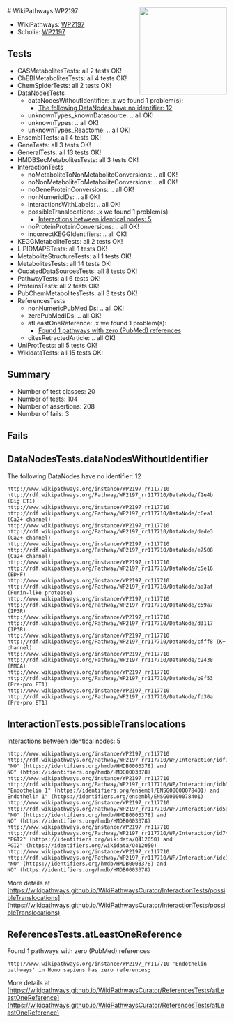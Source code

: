 <img style="float: right; width: 200px" src="https://upload.wikimedia.org/wikipedia/commons/thumb/8/83/Wplogo_with_text_500.png/640px-Wplogo_with_text_500.png" />
# WikiPathways WP2197

* WikiPathways: [WP2197](https://wikipathways.org/pathways/WP2197)
* Scholia: [WP2197](https://scholia.toolforge.org/wikipathways/WP2197)
## Tests
* CASMetabolitesTests: all 2 tests OK!
* ChEBIMetabolitesTests: all 4 tests OK!
* ChemSpiderTests: all 2 tests OK!
* DataNodesTests
    * dataNodesWithoutIdentifier: .x we found 1 problem(s):
        * [The following DataNodes have no identifier: 12](#8792c492)
    * unknownTypes_knownDatasource: .. all OK!
    * unknownTypes: .. all OK!
    * unknownTypes_Reactome: .. all OK!
* EnsemblTests: all 4 tests OK!
* GeneTests: all 3 tests OK!
* GeneralTests: all 13 tests OK!
* HMDBSecMetabolitesTests: all 3 tests OK!
* InteractionTests
    * noMetaboliteToNonMetaboliteConversions: .. all OK!
    * noNonMetaboliteToMetaboliteConversions: .. all OK!
    * noGeneProteinConversions: .. all OK!
    * nonNumericIDs: .. all OK!
    * interactionsWithLabels: .. all OK!
    * possibleTranslocations: .x we found 1 problem(s):
        * [Interactions between identical nodes: 5](#1c11820a)
    * noProteinProteinConversions: .. all OK!
    * incorrectKEGGIdentifiers: .. all OK!
* KEGGMetaboliteTests: all 2 tests OK!
* LIPIDMAPSTests: all 1 tests OK!
* MetaboliteStructureTests: all 1 tests OK!
* MetabolitesTests: all 14 tests OK!
* OudatedDataSourcesTests: all 8 tests OK!
* PathwayTests: all 6 tests OK!
* ProteinsTests: all 2 tests OK!
* PubChemMetabolitesTests: all 3 tests OK!
* ReferencesTests
    * nonNumericPubMedIDs: .. all OK!
    * zeroPubMedIDs: .. all OK!
    * atLeastOneReference: .x we found 1 problem(s):
        * [Found 1 pathways with zero (PubMed) references](#d0a459f0)
    * citesRetractedArticle: .. all OK!
* UniProtTests: all 5 tests OK!
* WikidataTests: all 15 tests OK!


## Summary

* Number of test classes: 20
* Number of tests: 104
* Number of assertions: 208
* Number of fails: 3

## Fails

<a name="8792c492" />

## DataNodesTests.dataNodesWithoutIdentifier

The following DataNodes have no identifier: 12
```
http://www.wikipathways.org/instance/WP2197_rr117710 http://rdf.wikipathways.org/Pathway/WP2197_rr117710/DataNode/f2e4b (Big ET1)
http://www.wikipathways.org/instance/WP2197_rr117710 http://rdf.wikipathways.org/Pathway/WP2197_rr117710/DataNode/c6ea1 (Ca2+ channel)
http://www.wikipathways.org/instance/WP2197_rr117710 http://rdf.wikipathways.org/Pathway/WP2197_rr117710/DataNode/dede3 (Ca2+ channel)
http://www.wikipathways.org/instance/WP2197_rr117710 http://rdf.wikipathways.org/Pathway/WP2197_rr117710/DataNode/e7508 (Ca2+ channel)
http://www.wikipathways.org/instance/WP2197_rr117710 http://rdf.wikipathways.org/Pathway/WP2197_rr117710/DataNode/c5e16 (EDHF)
http://www.wikipathways.org/instance/WP2197_rr117710 http://rdf.wikipathways.org/Pathway/WP2197_rr117710/DataNode/aa3af (Furin-like protease)
http://www.wikipathways.org/instance/WP2197_rr117710 http://rdf.wikipathways.org/Pathway/WP2197_rr117710/DataNode/c59a7 (IP3R)
http://www.wikipathways.org/instance/WP2197_rr117710 http://rdf.wikipathways.org/Pathway/WP2197_rr117710/DataNode/d3117 (IP3R)
http://www.wikipathways.org/instance/WP2197_rr117710 http://rdf.wikipathways.org/Pathway/WP2197_rr117710/DataNode/cfff8 (K+ channel)
http://www.wikipathways.org/instance/WP2197_rr117710 http://rdf.wikipathways.org/Pathway/WP2197_rr117710/DataNode/c2438 (PMCA)
http://www.wikipathways.org/instance/WP2197_rr117710 http://rdf.wikipathways.org/Pathway/WP2197_rr117710/DataNode/b9f53 (Pre-pro ET1)
http://www.wikipathways.org/instance/WP2197_rr117710 http://rdf.wikipathways.org/Pathway/WP2197_rr117710/DataNode/fd30a (Pre-pro ET1)
```

<a name="1c11820a" />

## InteractionTests.possibleTranslocations

Interactions between identical nodes: 5
```
http://www.wikipathways.org/instance/WP2197_rr117710 http://rdf.wikipathways.org/Pathway/WP2197_rr117710/WP/Interaction/idf1eab143 "NO" (https://identifiers.org/hmdb/HMDB0003378) and 
NO" (https://identifiers.org/hmdb/HMDB0003378)
http://www.wikipathways.org/instance/WP2197_rr117710 http://rdf.wikipathways.org/Pathway/WP2197_rr117710/WP/Interaction/idb3aa2f38 "Endothelin 1" (https://identifiers.org/ensembl/ENSG00000078401) and 
Endothelin 1" (https://identifiers.org/ensembl/ENSG00000078401)
http://www.wikipathways.org/instance/WP2197_rr117710 http://rdf.wikipathways.org/Pathway/WP2197_rr117710/WP/Interaction/id5da5c6b1 "NO" (https://identifiers.org/hmdb/HMDB0003378) and 
NO" (https://identifiers.org/hmdb/HMDB0003378)
http://www.wikipathways.org/instance/WP2197_rr117710 http://rdf.wikipathways.org/Pathway/WP2197_rr117710/WP/Interaction/id7462d22 "PGI2" (https://identifiers.org/wikidata/Q412050) and 
PGI2" (https://identifiers.org/wikidata/Q412050)
http://www.wikipathways.org/instance/WP2197_rr117710 http://rdf.wikipathways.org/Pathway/WP2197_rr117710/WP/Interaction/idc1b3c0dd "NO" (https://identifiers.org/hmdb/HMDB0003378) and 
NO" (https://identifiers.org/hmdb/HMDB0003378)
```

More details at [https://wikipathways.github.io/WikiPathwaysCurator/InteractionTests/possibleTranslocations](https://wikipathways.github.io/WikiPathwaysCurator/InteractionTests/possibleTranslocations)

<a name="d0a459f0" />

## ReferencesTests.atLeastOneReference

Found 1 pathways with zero (PubMed) references
```
http://www.wikipathways.org/instance/WP2197_rr117710 'Endothelin pathways' in Homo sapiens has zero references; 
```

More details at [https://wikipathways.github.io/WikiPathwaysCurator/ReferencesTests/atLeastOneReference](https://wikipathways.github.io/WikiPathwaysCurator/ReferencesTests/atLeastOneReference)

